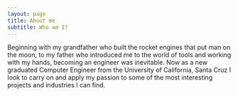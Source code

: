 ```yaml
---
layout: page
title: About me
subtitle: Who am I?
---
```


Beginning with my grandfather who built the rocket engines that put man on the moon, to my father who introduced me to the world of tools and working with my hands, becoming an engineer was inevitable. Now as a new graduated Computer Engineer from the University of California, Santa Cruz I look to carry on and apply my passion to some of the most interesting projects and industries I can find.
